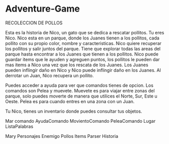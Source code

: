 # Adventure-Game
RECOLECCION DE POLLOS

Esta es la historia de Nico, un gato que se dedica a rescatar pollitos. Tu eres Nico.
Nico esta en un parque, donde los Juanes tienen a los pollitos, cada pollito con su propio color, nombre y caracteristicas.
Nico quiere recuperar los pollitos y salir juntos del parque.
Tiene que explorar todas las areas del parque hasta encontrar a los Juanes que tienen a los pollitos.
Nico puede guardar items que le ayuden y agreguen puntos, los pollitos le pueden dar mas items a Nico una vez que los rescata de los Juanes.
Los Juanes pueden inflingir daño en Nico y Nico puede inflingir daño en los Juanes.
Al derrotar un Juan, Nico recupera un pollito.

Puedes acceder a ayuda para ver que comandos tienes de opcion.
Los comandos son Pelea y muevete.
Muevete es para viajar entre zonas del parque, solo puedes moverte de manera que utilices el Norte, Sur, Este u Oeste.
Pelea es para cuando entres en una zona con un Juan.

Tu Nico, tienes un inventario donde puedes consultar tus objetos.

Mar
comando
AyudaComando
MovientoComando
PeleaComando
Lugar
ListaPalabras

Mary
Personajes
Enemigo
Pollos
Items
Parser
Historia